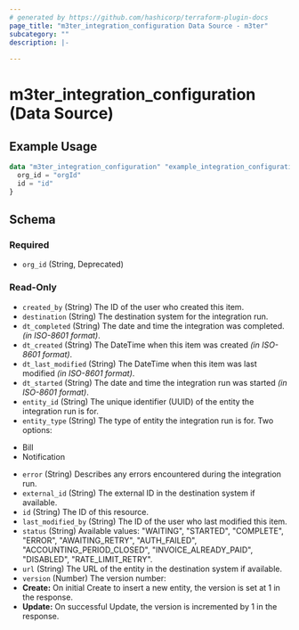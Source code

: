 ```yaml
---
# generated by https://github.com/hashicorp/terraform-plugin-docs
page_title: "m3ter_integration_configuration Data Source - m3ter"
subcategory: ""
description: |-
  
---
```


# m3ter_integration_configuration (Data Source)



## Example Usage

```terraform
data "m3ter_integration_configuration" "example_integration_configuration" {
  org_id = "orgId"
  id = "id"
}
```

<!-- schema generated by tfplugindocs -->
## Schema

### Required

- `org_id` (String, Deprecated)

### Read-Only

- `created_by` (String) The ID of the user who created this item.
- `destination` (String) The destination system for the integration run.
- `dt_completed` (String) The date and time the integration was completed. *(in ISO-8601 format)*.
- `dt_created` (String) The DateTime when this item was created *(in ISO-8601 format)*.
- `dt_last_modified` (String) The DateTime when this item was last modified *(in ISO-8601 format)*.
- `dt_started` (String) The date and time the integration run was started *(in ISO-8601 format)*.
- `entity_id` (String) The unique identifier (UUID) of the entity the integration run is for.
- `entity_type` (String) The type of entity the integration run is for. Two options:
* Bill
* Notification
- `error` (String) Describes any errors encountered during the integration run.
- `external_id` (String) The external ID in the destination system if available.
- `id` (String) The ID of this resource.
- `last_modified_by` (String) The ID of the user who last modified this item.
- `status` (String) Available values: "WAITING", "STARTED", "COMPLETE", "ERROR", "AWAITING_RETRY", "AUTH_FAILED", "ACCOUNTING_PERIOD_CLOSED", "INVOICE_ALREADY_PAID", "DISABLED", "RATE_LIMIT_RETRY".
- `url` (String) The URL of the entity in the destination system if available.
- `version` (Number) The version number:
- **Create:** On initial Create to insert a new entity, the version is set at 1 in the response.
- **Update:** On successful Update, the version is incremented by 1 in the response.
